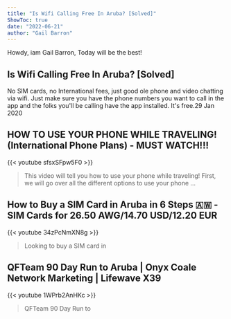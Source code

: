 ```yaml
---
title: "Is Wifi Calling Free In Aruba? [Solved]"
ShowToc: true 
date: "2022-06-21"
author: "Gail Barron" 
---
```


Howdy, iam Gail Barron, Today will be the best!
## Is Wifi Calling Free In Aruba? [Solved]
No SIM cards, no International fees, just good ole phone and video chatting via wifi. Just make sure you have the phone numbers you want to call in the app and the folks you'll be calling have the app installed. It's free.29 Jan 2020

## HOW TO USE YOUR PHONE WHILE TRAVELING! (International Phone Plans) - MUST WATCH!!!
{{< youtube sfsxSFpw5F0 >}}
>This video will tell you how to use your phone while traveling! First, we will go over all the different options to use your phone ...

## How to Buy a SIM Card in Aruba in 6 Steps 🇦🇼 - SIM Cards for 26.50 AWG/14.70 USD/12.20 EUR
{{< youtube 34zPcNmXN8g >}}
>Looking to buy a SIM card in 

## QFTeam 90 Day Run to Aruba | Onyx Coale Network Marketing | Lifewave X39
{{< youtube 1WPrb2AnHKc >}}
>QFTeam 90 Day Run to 

